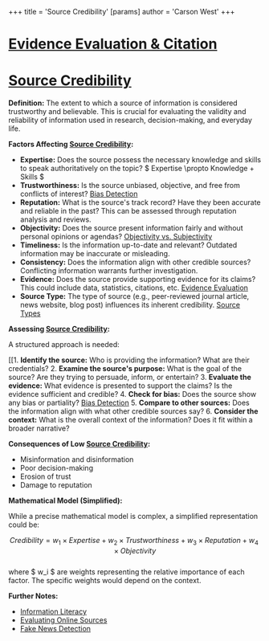 +++
 title = 'Source Credibility'
[params]
	author = 'Carson West'
+++
# [Evidence Evaluation & Citation](./../evidence-evaluation-&-citation/)
# [Source Credibility](./../source-credibility/)

**Definition:** The extent to which a source of information is considered trustworthy and believable.  This is crucial for evaluating the validity and reliability of information used in research, decision-making, and everyday life.

**Factors Affecting [Source Credibility](./../source-credibility/):**

* **Expertise:**  Does the source possess the necessary knowledge and skills to speak authoritatively on the topic?   $ Expertise \propto Knowledge + Skills $ 
* **Trustworthiness:** Is the source unbiased, objective, and free from conflicts of interest? [Bias Detection](./../bias-detection/)
* **Reputation:** What is the source's track record?  Have they been accurate and reliable in the past?  This can be assessed through reputation analysis and reviews.
* **Objectivity:** Does the source present information fairly and without personal opinions or agendas? [Objectivity vs. Subjectivity](./../objectivity-vs.-subjectivity/)
* **Timeliness:** Is the information up-to-date and relevant?  Outdated information may be inaccurate or misleading.
* **Consistency:** Does the information align with other credible sources?  Conflicting information warrants further investigation.
* **Evidence:** Does the source provide supporting evidence for its claims?  This could include data, statistics, citations, etc. [Evidence Evaluation](./../evidence-evaluation/)
* **Source Type:**  The type of source (e.g., peer-reviewed journal article, news website, blog post) influences its inherent credibility. [Source Types](./../source-types/)


**Assessing [Source Credibility](./../source-credibility/):**

A structured approach is needed:

[[1. **Identify the source:** Who is providing the information? What are their credentials?
2. **Examine the source's purpose:** What is the goal of the source?  Are they trying to persuade, inform, or entertain?
3. **Evaluate the evidence:**  What evidence is presented to support the claims? Is the evidence sufficient and credible?
4. **Check for bias:** Does the source show any bias or partiality? [Bias Detection](./../bias-detection/)
5. **Compare to other sources:** Does the information align with what other credible sources say?
6. **Consider the context:**  What is the overall context of the information?  Does it fit within a broader narrative?

**Consequences of Low [Source Credibility](./../source-credibility/):**

* Misinformation and disinformation
* Poor decision-making
* Erosion of trust
* Damage to reputation


**Mathematical Model (Simplified):**

While a precise mathematical model is complex, a simplified representation could be:

 $$  Credibility = w_1 \times Expertise + w_2 \times Trustworthiness + w_3 \times Reputation + w_4 \times Objectivity  $$  
where  $ w_i $  are weights representing the relative importance of each factor.  The specific weights would depend on the context.

**Further Notes:**

* [Information Literacy](./../information-literacy/)
* [Evaluating Online Sources](./../evaluating-online-sources/)
* [Fake News Detection](./../fake-news-detection/)


